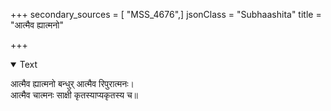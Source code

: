 +++
secondary_sources = [ "MSS_4676",]
jsonClass = "Subhaashita"
title = "आत्मैव ह्यात्मनो"

+++

<details open><summary>Text</summary>

आत्मैव ह्यात्मनो बन्धुर् आत्मैव रिपुरात्मनः।  
आत्मैव चात्मनः साक्षी कृतस्याप्यकृतस्य च॥
</details>
